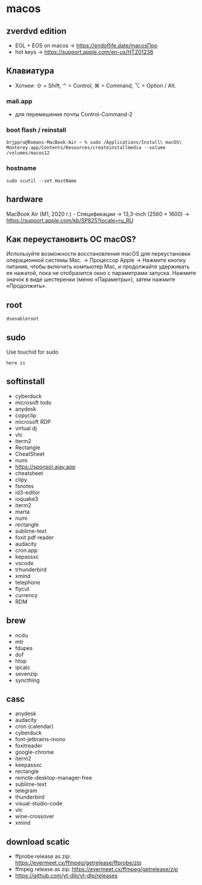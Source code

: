 # macos

## zverdvd edition

- EOL + EOS on macos -> https://endoflife.date/macosПро
- hot keys -> https://support.apple.com/en-us/HT201236

## Клавиатура

 - Хоткеи: ⇧ = Shift, ⌃ = Control, ⌘ = Command, ⌥ = Option / Alt.

###  mail.app

- для перемешения почты Control-Command-2

### boot flash / reinstall

```
brjppru@Romans-MacBook-Air ~ % sudo /Applications/Install\ macOS\ Monterey.app/Contents/Resources/createinstallmedia --volume /volumes/macos12
```

### hostname

```
sudo scutil --set HostName
```

## hardware

MacBook Air (M1, 2020 г.) - Спецификации -> 13,3-inch (2560 × 1600) -> https://support.apple.com/kb/SP825?locale=ru_RU

## Как переустановить ОС macOS? 

Используйте возможности восстановления macOS для переустановки операционной системы Mac. -> Процессор Apple -> Нажмите кнопку питания, чтобы включить компьютер Mac, и продолжайте удерживать ее нажатой, пока не отобразится окно с параметрами запуска. Нажмите значок в виде шестеренки (меню «Параметры»), затем нажмите «Продолжить».

## root

```
dsenableroot
```

## sudo

Use touchid for sudo

```
here is
```

## softinstall

- cyberduck
- microsoft todo
- anydesk
- copyclip
- microsoft RDP
- virtual dj
- vlc
- iterm2
- Rectangle
- CheatSheet
- numi
- https://sponsor.ajay.app
- cheatsheet
- clipy
- fsnotes
- id3-editor
- ioquake3
- iterm2
- marta
- numi
- rectangle
- sublime-text
- foxit pdf reader
- audacity
- cron.app
- kepassxc
- vscode 
- trhunderbird
- xmind
- telephone 
- flycut
- currency
- RDM


## brew

- ncdu
- mtr
- fdupes
- duf
- htop
- ipcalc
- sevenzip
- syncthing

## casc

- anydesk
- audacity
- cron (calendar)
- cyberduck
- font-jetbrains-mono
- foxitreader
- google-chrome
- iterm2
- keepassxc
- rectangle
- remote-desktop-manager-free
- sublime-text
- telegram
- thunderbird
- visual-studio-code
- vlc
- wine-crossover
- xmind


## download scatic
  - ffprobe release as zip: https://evermeet.cx/ffmpeg/getrelease/ffprobe/zip
  - ffmpeg release as zip: https://evermeet.cx/ffmpeg/getrelease/zip
  - https://github.com/yt-dlp/yt-dlp/releases
